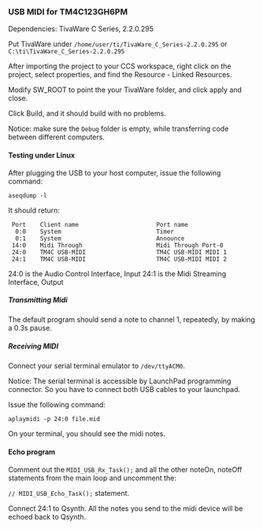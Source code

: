 ### USB MIDI for TM4C123GH6PM

Dependencies: TivaWare C Series, 2.2.0.295  

Put TivaWare under `/home/user/ti/TivaWare_C_Series-2.2.0.295` or `C:\ti\TivaWare_C_Series-2.2.0.295`  

After importing the project to your CCS workspace, right click on the project, select properties, and find the 
Resource - Linked Resources.  

Modify SW_ROOT to point the your TivaWare folder, and click apply and close.

Click Build, and it should build with no problems.

Notice: make sure the `Debug` folder is empty, while transferring code between different computers.  

#### Testing under Linux

After plugging the USB to your host computer, issue the following command:

`aseqdump -l`

It should return:

```
 Port    Client name                      Port name
  0:0    System                           Timer
  0:1    System                           Announce
 14:0    Midi Through                     Midi Through Port-0
 24:0    TM4C USB-MIDI                    TM4C USB-MIDI MIDI 1
 24:1    TM4C USB-MIDI                    TM4C USB-MIDI MIDI 2
```

24:0 is the Audio Control Interface, Input
24:1 is the Midi Streaming Interface, Output

##### Transmitting Midi

The default program should send a note to channel 1, repeatedly, by making a 0.3s pause.  

##### Receiving MIDI

Connect your serial terminal emulator to `/dev/ttyACM0`.  

Notice: The serial terminal is accessible by LaunchPad programming connector. So you have to connect both USB cables to your launchpad.  

Issue the following command:  

`aplaymidi -p 24:0 file.mid`

On your terminal, you should see the midi notes.  


#### Echo program

Comment out the `MIDI_USB_Rx_Task();` and all the other noteOn, noteOff statements from the main loop and uncomment the:  

`// MIDI_USB_Echo_Task();` statement.

Connect 24:1 to Qsynth. All the notes you send to the midi device will be echoed back to Qsynth.

